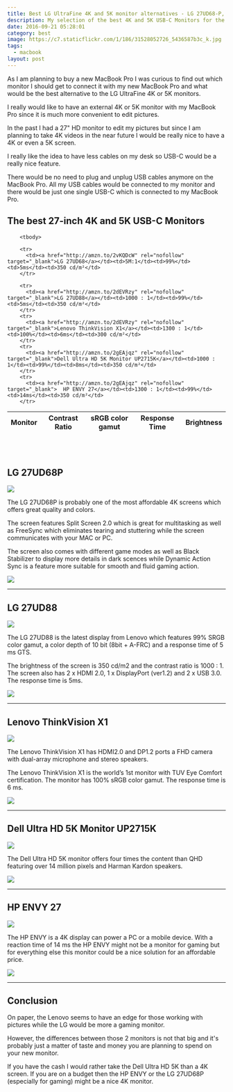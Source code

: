 ```yaml
---
title: Best LG UltraFine 4K and 5K monitor alternatives - LG 27UD68-P, LG 27UD88, Dell UP2715K, HP ENVY 27 or Lenovo ThinkVision X1
description: My selection of the best 4K and 5K USB-C Monitors for the Macbook Pro 2017
date: 2016-09-21 05:28:01
category: best
image: https://c7.staticflickr.com/1/186/31528052726_5436587b3c_k.jpg
tags:
  - macbook
layout: post
---
```


As I am planning to buy a new MacBook Pro I was curious to find out which monitor I should get to connect it with my new MacBook Pro and what would be the best alternative to the LG UltraFine 4K or 5K monitors.

I really would like to have an external 4K or 5K monitor with my MacBook Pro since it is much more convenient to edit pictures.

In the past I had a 27" HD monitor to edit my pictures but since I am planning to take 4K videos in the near future I would be really nice to have a 4K or even a 5K screen.

<amp-img src="https://c7.staticflickr.com/1/186/31528052726_5436587b3c_k.jpg" layout="responsive" width="2048" width="1536" alt="Best LG UltraFine 4K and 5K monitor alternatives - LG 27UD88, Dell UP2715K, HP ENVY 27 or Lenovo ThinkVision X1 for Macbook Pro with Touchbar"></amp-img>

<!--more-->

I really like the idea to have less cables on my desk so USB-C would be a really nice feature.

There would be no need to plug and unplug USB cables anymore on the MacBook Pro. All my USB cables would be connected to my monitor and there would be just one single USB-C which is connected to my MacBook Pro.

## The best 27-inch 4K and 5K USB-C Monitors
<div class="table-responsive">
<table class="table table-hover table-bordered list_items_5">
        <thead>
             <tr>
                <th>Monitor</th><th>Contrast Ratio</th><th>sRGB color gamut</th><th>Response Time</th><th>Brightness</th>
             </tr>
        </thead>

        <tbody>

        <tr>
          <td><a href="http://amzn.to/2vKQDcW" rel="nofollow" target="_blank">LG 27UD68</a></td><td>5M:1</td><td>99%</td><td>5ms</td><td>350 cd/m²</td>
        </tr>

        <tr>
          <td><a href="http://amzn.to/2dEVRzy" rel="nofollow" target="_blank">LG 27UD88</a></td><td>1000 : 1</td><td>99%</td><td>5ms</td><td>350 cd/m²</td>
        </tr>
        <tr>
          <td><a href="http://amzn.to/2dEVRzy" rel="nofollow" target="_blank">Lenovo ThinkVision X1</a></td><td>1300 : 1</td><td>100%</td><td>6ms</td><td>300 cd/m²</td>
        </tr>
        <tr>
          <td><a href="http://amzn.to/2gEAjqz" rel="nofollow" target="_blank">Dell Ultra HD 5K Monitor UP2715K</a></td><td>1000 : 1</td><td>99%</td><td>8ms</td><td>350 cd/m²</td>
        </tr>
        <tr>
          <td><a href="http://amzn.to/2gEAjqz" rel="nofollow" target="_blank">  HP ENVY 27</a></td><td>1300 : 1</td><td>99%</td><td>14ms</td><td>350 cd/m²</td>
        </tr>

</tbody>
</table>
</div>

<br>
<script src="//z-na.amazon-adsystem.com/widgets/onejs?MarketPlace=US&adInstanceId=cc781bfd-577f-4efb-9da6-75cb9fc7d1c2"></script>
<br>

## LG 27UD68P
<a rel="nofollow" href="https://www.amazon.com/LG-Electronics-27UD68P-B-LED-Lit-Monitor/dp/B01F3H4JGK/ref=as_li_ss_il?s=books&ie=UTF8&qid=1502954041&sr=8-1&keywords=27UD68-P&linkCode=li3&tag=hikeve-20&linkId=aa48c7b5bd93906f8109303867ff2788" target="_blank"><img border="0" src="//ws-na.amazon-adsystem.com/widgets/q?_encoding=UTF8&ASIN=B01F3H4JGK&Format=_SL250_&ID=AsinImage&MarketPlace=US&ServiceVersion=20070822&WS=1&tag=hikeve-20" ></a><img src="https://ir-na.amazon-adsystem.com/e/ir?t=hikeve-20&l=li3&o=1&a=B01F3H4JGK" width="1" height="1" border="0" alt="" style="border:none !important; margin:0px !important;" />

The LG 27UD68P is probably one of the most affordable 4K screens which offers great quality and colors.

The screen features Split Screen 2.0 which is great for multitasking as well as FreeSync which eliminates tearing and stuttering while the screen communicates with your MAC or PC.

The screen also comes with different game modes as well as Black Stabilizer to display more details in dark scences while Dynamic Action Sync is a feature more suitable for smooth and fluid gaming action.

<a href="http://amzn.to/2w4fCdW" rel="nofollow" target="blank"><img src="http://www.hikeventures.com/buy.gif"></a>

<hr>


## LG 27UD88
<a href="https://www.amazon.com/gp/product/B01CDYB0QS/ref=as_li_tl?ie=UTF8&camp=1789&creative=9325&creativeASIN=B01CDYB0QS&linkCode=as2&tag=hikeve-20&linkId=9750242391a1726e4b4b87c855ce4300" rel="nofollow"><img border="0" src="//ws-na.amazon-adsystem.com/widgets/q?_encoding=UTF8&MarketPlace=US&ASIN=B01CDYB0QS&ServiceVersion=20070822&ID=AsinImage&WS=1&Format=_SL250_&tag=hikeve-20" ></a><img src="//ir-na.amazon-adsystem.com/e/ir?t=hikeve-20&l=am2&o=1&a=B01CDYB0QS" width="1" height="1" border="0" alt="LG 27UD88" style="border:none !important; margin:0px !important;" />

The LG 27UD88 is the latest display from Lenovo which features 99% SRGB color gamut, a color depth of 10 bit (8bit + A-FRC) and a response time of 5 ms GTS.

The brightness of the screen is 350 cd/m2 and the contrast ratio is 1000 : 1. The screen also has 2 x HDMI 2.0, 1 x DisplayPort (ver1.2) and 2 x USB 3.0. The response time is 5ms.

<a href="http://amzn.to/2dEVRzy" rel="nofollow" target="blank"><img src="http://www.hikeventures.com/buy.gif"></a>

<hr>

## Lenovo ThinkVision X1
<a href="https://www.amazon.com/gp/product/B01EORW6YM/ref=as_li_tl?ie=UTF8&camp=1789&creative=9325&creativeASIN=B01EORW6YM&linkCode=as2&tag=hikeve-20&linkId=f43cc1738aa7806bd1bb12c3e2670ce2" rel="nofollow"><img border="0" src="//ws-na.amazon-adsystem.com/widgets/q?_encoding=UTF8&MarketPlace=US&ASIN=B01EORW6YM&ServiceVersion=20070822&ID=AsinImage&WS=1&Format=_SL250_&tag=hikeve-20" ></a><img src="//ir-na.amazon-adsystem.com/e/ir?t=hikeve-20&l=am2&o=1&a=B01EORW6YM" width="1" height="1" border="0" alt="Lenovo ThinkVision X1" style="border:none !important; margin:0px !important;" />

The Lenovo ThinkVision X1 has HDMI2.0 and DP1.2 ports a FHD camera with dual-array microphone and stereo speakers.

 The Lenovo ThinkVision X1 is the world’s 1st monitor with TUV Eye Comfort certification. The monitor has 100% sRGB color gamut. The response time is 6 ms.

<a href="http://amzn.to/2dEVRzy" rel="nofollow" target="blank"><img src="http://www.hikeventures.com/buy.gif"></a>

<hr>

## Dell Ultra HD 5K Monitor UP2715K

<a rel="nofollow" target="_blank"  href="https://www.amazon.com/gp/product/B00OKSFXZU/ref=as_li_tl?ie=UTF8&camp=1789&creative=9325&creativeASIN=B00OKSFXZU&linkCode=as2&tag=hikeve-20&linkId=302e66e0b4bc2e1338edb0c38e62b898"><img border="0" src="//ws-na.amazon-adsystem.com/widgets/q?_encoding=UTF8&MarketPlace=US&ASIN=B00OKSFXZU&ServiceVersion=20070822&ID=AsinImage&WS=1&Format=_SL250_&tag=hikeve-20" ></a><img src="//ir-na.amazon-adsystem.com/e/ir?t=hikeve-20&l=am2&o=1&a=B00OKSFXZU" width="1" height="1" border="0" alt="Dell Ultra HD 5K Monitor UP2715K" style="border:none !important; margin:0px !important;" />

The Dell Ultra HD 5K monitor offers four times the content than QHD featuring over 14 million pixels and Harman Kardon speakers.

<a href="http://amzn.to/2gEAjqz" rel="nofollow" target="blank"><img src="http://www.hikeventures.com/buy.gif"></a>


<hr>

## HP ENVY 27

<a rel="nofollow" target="_blank"  href="https://www.amazon.com/gp/product/B01N3YVA0P/ref=as_li_tl?ie=UTF8&camp=1789&creative=9325&creativeASIN=B01N3YVA0P&linkCode=as2&tag=hikeve-20&linkId=3e874bc4ca2788c4625ac6832f65d82f"><img border="0" src="//ws-na.amazon-adsystem.com/widgets/q?_encoding=UTF8&MarketPlace=US&ASIN=B01N3YVA0P&ServiceVersion=20070822&ID=AsinImage&WS=1&Format=_SL250_&tag=hikeve-20" ></a><img src="//ir-na.amazon-adsystem.com/e/ir?t=hikeve-20&l=am2&o=1&a=B01N3YVA0P" width="1" height="1" border="0" alt="HP ENVY 27" style="border:none !important; margin:0px !important;" />

The HP ENVY is a 4K display can power a PC or a mobile device. With a reaction time of 14 ms the HP ENVY might not be a monitor for gaming but for everything else this monitor could be a nice solution for an affordable price.

<a href="http://amzn.to/2ikrt0u" rel="nofollow" target="blank"><img src="http://www.hikeventures.com/buy.gif"></a>

<hr>


## Conclusion
On paper, the Lenovo seems to have an edge for those working with pictures while the LG would be more a gaming monitor.

However, the differences between those 2 monitors is not that big and it's probably just a matter of taste and money you are planning to spend on your new monitor.

 If you have the cash I would rather take the Dell Ultra HD 5K than a 4K screen. If you are on a budget then the HP ENVY or the LG 27UD68P (especially for gaming) might be a nice 4K monitor.
